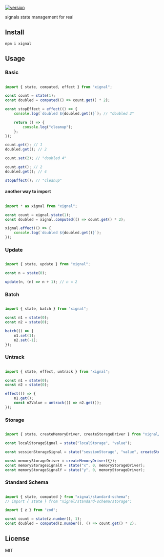 [![version](https://badgen.net/npm/v/xignal)](https://www.npmjs.com/package/xignal)

signals state management for real

## Install

`npm i xignal`

## Usage

### Basic

```ts

import { state, computed, effect } from "xignal";

const count = state(1);
const doubled = computed(() => count.get() * 2);

const stopEffect = effect(() => {
	console.log(`doubled ${doubled.get()}`); // "doubled 2"

	return () => {
		console.log("cleanup");
	};
});

count.get(); // 1
doubled.get(); // 2

count.set(2); // "doubled 4"

count.get(); // 2
doubled.get(); // 4

stopEffect(); // "cleanup"

```

#### another way to import

```ts

import * as xignal from "xignal";

const count = xignal.state(1);
const doubled = xignal.computed(() => count.get() * 2);

xignal.effect(() => {
	console.log(`doubled ${doubled.get()}`);
});

```

### Update

```ts

import { state, update } from "xignal";

const n = state(0);

update(n, (n) => n + 1); // n = 2

```

### Batch

```ts

import { state, batch } from "xignal";

const n1 = state(0);
const n2 = state(0);

batch(() => {
	n1.set(1);
	n2.set(-1);
});

```

### Untrack

```ts

import { state, effect, untrack } from "xignal";

const n1 = state(0);
const n2 = state(0);

effect(() => {
	n1.get();
	const n2Value = untrack(() => n2.get());
});

```

### Storage

```ts

import { state, createMemoryDriver, createStorageDriver } from "xignal/storage";

const localStorageSignal = state("localStorage", "value");

const sessionStorageSignal = state("sessionStorage", "value", createStorageDriver(sessionStorage));

const memoryStorageDriver = createMemoryDriver({});
const memoryStorageSignalX = state("x", 0, memoryStorageDriver);
const memoryStorageSignalY = state("y", 0, memoryStorageDriver);

```

### Standard Schema

```ts

import { state, computed } from "xignal/standard-schema";
// import { state } from "xignal/standard-schema/storage";

import { z } from "zod";

const count = state(z.number(), 1);
const doubled = computed(z.number(), () => count.get() * 2);

```

## License

MIT